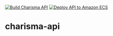 [![Build Charisma API](https://github.com/rti-international-charisma/charisma-api/actions/workflows/test.yml/badge.svg?branch=master)](https://github.com/rti-international-charisma/charisma-api/actions/workflows/test.yml) [![Deploy API to Amazon ECS](https://github.com/rti-international-charisma/charisma-api/actions/workflows/deploy_to_aws.yml/badge.svg)](https://github.com/rti-international-charisma/charisma-api/actions/workflows/deploy_to_aws.yml)

# charisma-api
